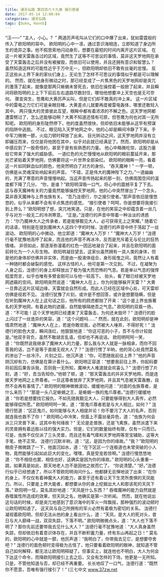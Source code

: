 ```yaml
---
title: 通天仙路 第四百六十九章 接引使者
date: 2017-05-14 12:00:04
categories: 通天仙路
tags: [Duke, Hannb]
---
```


“汪——”
“主人，小心。?  ”
两道厉声吼叫从它们的口中爆了出来，犹如雷霆般的传入了欧阳明的耳中。
欧阳明的心中一凛，通过意识海相连，立即知道了身边所生的诡异之事。他不假思索地闪动身形，想要在最短的时间内离开这片区域。
在这一片被天雷轰击过的区域，竟然生了这等不可思议的事情，莫非这天罗地网在承受了天雷轰击之后并没有被摧毁，而依旧可以使用，并且还拥有意识和智慧么？
虽然知道这样的可能性近乎于万中无一，但欧阳明却依旧不敢有丝毫的怠慢。
反正这些从上界下来的家伙们身上，无论生了怎样不可思议的事情似乎都是可以理解的。
然而，就在他身形微动之时，那已经变成了一片焦黑色的天罗地网却是突兀的激荡了起来，就像是那两只蜥蜴未曾死去，依旧在操控着一般掀了起来，并且瞬间将欧阳明的上上下下前后左右退路尽数封住，哪怕他想要冲上天空也是无可奈何。
骤变突生，苍鹰和大黄厉声尖叫，但是它们却不敢真的冲上来。
这一片区域中的雷电之力它们可是亲眼目睹，大黄差点儿就要再度被雷电轰体，哪里还敢轻入其中。
两只强大的灵兽彼此互望，眼眸中都有着浓浓的不解之色。这天罗地网都遭雷劈过了，怎么还能够动啊？大黄不知道还情有可原，但苍鹰为何也对其一无所知呢。
欧阳明的身形陡然停下，他的度虽然很快，但却依旧未能够从这早有预谋的陷阱中逃脱。
不过，眼见陷入天罗地网之中，他的心却是瞬间冷静了下来。手中军刀微微一颤，火焰刀顿时释放了出来。
目光转动之间，这天罗地网并没有立即碾压而来，仅仅是将他困在其中，似乎对此就已经满足了。然而，欧阳明却是从中感应到了一股奇怪的，甚至于是有些熟悉的力量。
他心中略微吃惊，这股力量给它带来了强大的威胁感。
一道红色的光芒慢慢地从欧阳明的眼前蔓延开来，那光芒紧贴着天罗地网，仿佛要将这一片世界全部染红。
欧阳明的眼眸一亮，看着这一片如同鲜血似的颜色，他突然明白了对方的身份。
“吞天魔神！”
一字一顿，仿佛是从灵魂深处响起来的声音。
“不错，正是伟大的魔神陛下之力。”一道幽幽的，充满了寒意的声音慢慢响起。当这声音传扬起来的那一刻，仿佛周围空间的温度都下降了几分。
“你，是谁？”欧阳明深吸一口气，将心中的震撼平复了下去。
这与吞天魔神有关的力量竟然能够操控天罗地网，他的心中突然冒出了一个念头，莫非吞天魔神与上界虫族有关。
“吾乃泷德行，尔之接引使者。”那声音依旧是慢悠悠的，似乎从来都不会有半点焦虑的感觉。
“接引使者？呵呵，你是想要将我接引到上界么？”欧阳明想了想，突兀地笑道。只是，在他的笑容之中却蕴含着一丝几乎与对方一般无二的冷冽寒意。
“正是。”泷德行的声音中带着一种淡淡的诱惑力：“尔乃魔神大人之传承者，若是能够觐见大人，必可获得无上之荣耀。”
随着它的话语，特别是在提到魔神大人这四个字的时候，泷德行的声音中终于荡起了一丝波动。
欧阳明的心中微动，他立即道：“魔神大人万岁！”
“魔神大人万岁！”泷德行毫不犹豫地高呼了起来，而且他的声音不再冰冷，反而是充斥着无与伦比的狂热情绪。
非但如此，那逐渐弥漫着的红色一团迅地凝合了起来，并且在欧阳明的面前转化为一个人形生物。
欧阳明凝目望去，这家伙虽然拥有一具人类的身体，但是他的身体却仿佛并非实体，而是由一股液体组合，身形摇曳之间，竟然让人有着一种随时都会破裂的感觉。
这样古怪的人，他可是第一次见到。
不过，在凝聚为人身之后，泷德行的身上却释放出了极为强大而恐怖的气息。若是单以气息的强悍程度而言，似乎也唯有多臂金刚可以与他一较高下。
抬头，看了眼已经被天罗地网遮蔽的空间。欧阳明突然说道：“魔神大人在上，你为何能够躲开天雷？”
大黄一旦靠近这片区域边缘，天雷就会自然形成。而此人已经在区域中心处，可天雷却仿佛是视若不见。
泷德行犹豫了片刻，或许是不想回答，或许是想要隐瞒，但是在听到魔神大人在上这句话之后，他所有的顾虑都抛了开来：“这个是上界虫族著名的天罗地网，有着此物的遮蔽，自然能够隔绝吾之气息。”
欧阳明的双眉一扬，道：“不可能！这个天罗地网已经遭来了天雷轰击，为何还未毁坏？”
泷德行的脸上闪过了一丝诡异的笑容，道：“这个问题吗……”
然而，就在此刻，欧阳明却是神情肃然地道：“魔神大人在上，若是你敢诳我，必然被大人唾弃，不得好死！”
泷德行的脸色大变，瞬间涨红，他狠狠地道：“你这可恶的小子，吾不与你计较就是。”他双手背负，虽然不敢胡言乱语，但却也不再说话。
欧阳明呵呵一笑，道：“你既然说我继承了魔神大人的力量，那么我与大人就是一脉相承，而你不回答我的话，岂不是等于直接无视大人了？”
泷德行愣了半晌，他的背心处竟然莫名的渗出了一丝冷汗。
片刻之后，他沉声道：“你，可愿随我前往上界？”他的声音阴沉却有力，仿佛是在算计着什么。
欧阳明正容道：“想要我前往上界，你起码要将前因后果告诉我，否则我一无所知，魔神大人难道就会欢喜么？”
泷德行想了片刻，道：“好，吾当告知你。”他顿了顿，道：“那天雷轰击的并非天罗地网，而是连接天罗地网之上界尊者。一旦这尊者放弃了天罗地网，并且其气息被天雷轰散，自然不会再有事情了。”
欧阳明的眼神微微波动，缓缓地问道：“对面的虫族尊者，是什么来历？”
“那是一头八足蜥蜴之王，是蜥蜴一族的鬼爪尊者。”泷德行缓缓地道：“你若是想要找它报仇，不如先随我觐见大人，只要能够得到大人真传，必然能够得偿所愿。”
欧阳明呵呵一笑，道：“那鬼爪尊者若是与大人相比，如何？”
泷德行怒道：“区区鬼爪，如何能够与大人相提并论！你不要污了大人的名声，否则就连我也救不了你！”
欧阳明心中冷笑，但面上不露丝毫异色，道：“虫族为何会派三只灵兽下来，这其中有何缘故？”
无论是走兽族，还是飞禽族，虽然派遣下来的灵兽拥有着远胜以往的强大实力。但是，它们的数量始终有限，仅有一只而已。
可是，虫族不仅仅派了三头灵兽，而且还有毒气瘴和天罗地网等至宝辅助，这等大手笔，绝不正常。
泷德行沉默半晌，道：“这，是因为你的缘故。”
“我？”欧阳明的眼皮子微微跳了一下，他面沉如水，道：“在下区区一个连极道也未曾突破的小人物，竟然能够引起如此巨大的变化。嘿嘿，真是受宠若惊啊。”
泷德行慢悠悠地道：“你不相信也罢，相信也好，这确实是因为你的缘故。”
欧阳明的心头重重一跳，如果真是如此，那天地老人岂不是因他之故而亡了。
“你说清楚。”
“好。”泷德行似乎已经想通了，所以不管欧阳明询问什么，他都肆无忌惮地说了出来：“在你的身上，不仅仅有着神魔大人的能力，甚至于还有着让天下生灵所畏惧的天凤能力。所以，只要是上界大能者，都想要从你的身上挖掘出大人和那该死的天凤下落。”
欧阳明一怔，莫名其妙地道：“天凤是什么东西？”
吞噬魔神的能力自然就是吞噬属性所造成的效果，但天凤之名，他确实是第一次听闻。
然而，就在他说出这句话的时候，却是突兀地感到了意识海中的军火一阵飘摇，那种强烈的波动顿时让欧阳明知道了。
这天凤与自己所拥有的军火必然有着极为密切的关系。
泷德行凝视着欧阳明，但却无法从他的身上看出什么，道：“天凤，是大人的死对头，昔日与大人巅峰一战，双双失踪，下落不明。”
欧阳明微微点头，道：“大人也下落不明了？那你先前还要带我去见什么大人？”
泷德行毫不犹豫地道：“大人真身虽然失踪，但却依旧有着意识体存在，并且不断积蓄力量，终有东山再起之日！”
莫名的，欧阳明的心中就是一颤，他厉声道：“我明白了，你带我去见它，是想要夺舍吧？”
泷德行的面色顿时变得极为古怪了，他只要看着欧阳明的眼神，就知道不管自己如何解释，都无法让欧阳明释疑了。但事实上，就连他也不明白，大人为何会下达这个命令，而降欧阳明接引上去之后，又会有怎样的下场，他更是一无所知。
只是，不管他知道与否，却已经不再重要。
长长地叹了一口气，泷德行道：“既然你不愿意，吾唯有强行接引了！”
(三七中文 www.37zw.net